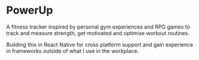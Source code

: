 # PowerUp
A fitness tracker inspired by personal gym experiences and RPG games to track and measure strength, get motivated and optimise workout routines.

Building this in React Native for cross platform support and gain experience in frameworks outside of what I use in the workplace.
